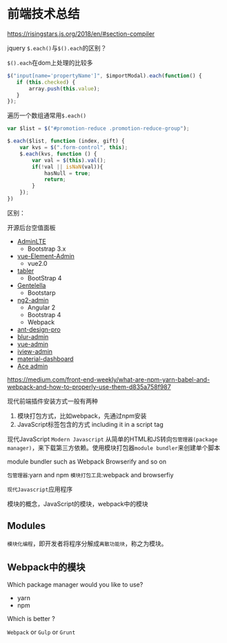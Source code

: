 # 前端技术总结


https://risingstars.js.org/2018/en/#section-compiler

jquery `$.each()`与`$().each`的区别？

`$().each`在dom上处理的比较多

```js
$("input[name='propertyName']", $importModal).each(function() {
   if (this.checked) {
       array.push(this.value);
   }
});
```

遍历一个数组通常用`$.each()`

```js
var $list = $("#promotion-reduce .promotion-reduce-group");

$.each($list, function (index, gift) {
    var kvs = $(".form-control", this);
    $.each(kvs, function () {
        var val = $(this).val();
        if(!val || isNaN(val)){
            hasNull = true;
            return;
        }
    });
})
```
区别：



开源后台空值面板
- [AdminLTE](https://github.com/almasaeed2010/AdminLTE)
  - Bootstrap 3.x
- [vue-Element-Admin](https://github.com/PanJiaChen/vue-element-admin)
  - vue2.0
- [tabler](https://github.com/tabler/tabler)
  -  BootStrap 4
- [Gentelella](https://github.com/puikinsh/gentelella)
  - Bootstarp
- [ng2-admin](https://github.com/akveo/ngx-admin)
  - Angular 2
  - Bootstrap 4
  - Webpack
- [ant-design-pro](https://github.com/ant-design/ant-design-pro)
- [blur-admin](https://github.com/akveo/blur-admin)
- [vue-admin](https://github.com/vue-bulma/vue-admin)
- [iview-admin](https://github.com/iview/iview-admin)
- [material-dashboard](https://github.com/creativetimofficial/material-dashboard)
- [Ace admin](https://github.com/bopoda/ace)


https://medium.com/front-end-weekly/what-are-npm-yarn-babel-and-webpack-and-how-to-properly-use-them-d835a758f987

现代前端插件安装方式一般有两种
1. 模块打包方式，比如webpack，先通过npm安装
2. JavaScript标签包含的方式 including it in a script tag

现代JavaScript `Modern Javascript`
从简单的HTML和JS转向`包管理器(package manager)`，来下载第三方依赖。使用模块打包器`module bundler`来创建单个脚本

module bundler such as Webpack Browserify and so on

`包管理器`:yarn and npm
`模块打包工具`:webpack and browserfiy

`现代Javascript`应用程序

模块的概念，JavaScript的模块，webpack中的模块

## Modules

`模块化编程`，即开发者将程序分解成`离散功能块`，称之为模块。

## Webpack中的模块


Which package manager would you like to use?

- yarn
- npm

Which is better ?

`Webpack` or `Gulp` or `Grunt`